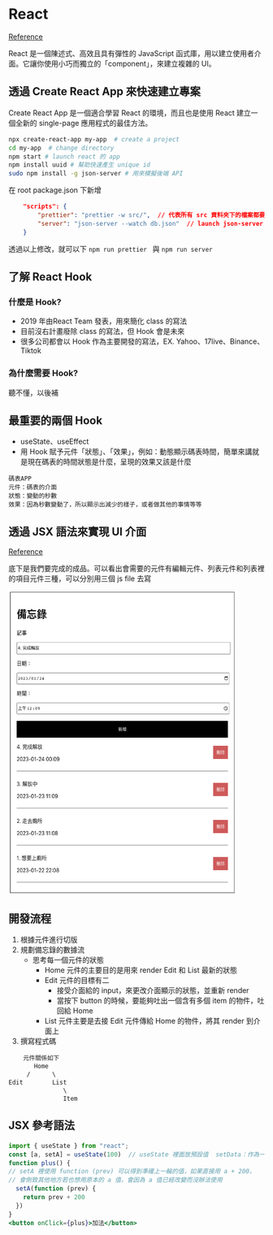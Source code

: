 # React
[Reference](https://zh-hant.reactjs.org/)

React 是一個陳述式、高效且具有彈性的 JavaScript 函式庫，用以建立使用者介面。它讓你使用小巧而獨立的「component」，來建立複雜的 UI。
## 透過 Create React App 來快速建立專案
Create React App 是一個適合學習 React 的環境，而且也是使用 React 建立一個全新的 single-page 應用程式的最佳方法。

```bash
npx create-react-app my-app  # create a project
cd my-app  # change directory
npm start # launch react 的 app
npm install uuid # 幫助快速產生 unique id
sudo npm install -g json-server # 用來模擬後端 API
```
在 root package.json 下新增

```json
	"scripts": {
		"prettier": "prettier -w src/",  // 代表所有 src 資料夾下的檔案都要用 prettier 格式化
		"server": "json-server --watch db.json"  // launch json-server  的語法
	}
```
透過以上修改，就可以下 `npm run prettier ` 與 `npm run server `


## 了解 React Hook
### 什麼是 Hook?
- 2019 年由React Team 發表，用來簡化 class 的寫法
- 目前沒右計畫廢除 class 的寫法，但 Hook 會是未來
- 很多公司都會以 Hook 作為主要開發的寫法，EX. Yahoo、17live、Binance、Tiktok

### 為什麼需要 Hook?
聽不懂，以後補

## 最重要的兩個 Hook
- useState、useEffect
- 用 Hook 賦予元件「狀態」、「效果」，例如：動態顯示碼表時間，簡單來講就是現在碼表的時間狀態是什麼，呈現的效果又該是什麼

```
碼表APP
元件：碼表的介面
狀態：變動的秒數
效果：因為秒數變動了，所以顯示出減少的樣子，或者做其他的事情等等
```

## 透過 JSX 語法來實現 UI 介面
[Reference](https://zh-hant.reactjs.org/docs/introducing-jsx.html)

底下是我們要完成的成品。可以看出會需要的元件有編輯元件、列表元件和列表裡的項目元件三種，可以分別用三個 js file 去寫

<img src="./Img/備忘錄.png " width = "450" height = "600" alt="備忘錄" align=center />

## 開發流程
1. 根據元件進行切版
2. 規劃備忘錄的數據流
	- 思考每一個元件的狀態
		- Home 元件的主要目的是用來 render Edit 和 List 最新的狀態
		- Edit 元件的目標有二
			- 接受介面給的 input，來更改介面顯示的狀態，並重新 render
			- 當按下 button 的時候，要能夠吐出一個含有多個 item 的物件，吐回給 Home
		- List 元件主要是去接 Edit 元件傳給 Home 的物件，將其 render 到介面上
3. 撰寫程式碼

```
	元件關係如下
	   Home
	 /      \
Edit        List
	           \ 
	           Item
```


## JSX 參考語法
```jsx
import { useState } from "react";
const [a, setA] = useState(100)  // useState 裡面放預設值  setData：作為一個 function 讓 data 改變
function plus() {
// setA 裡使用 function (prev) 可以得到準確上一輪的值，如果直接用 a + 200，
// 會倒致其他地方若也想用原本的 a 值，會因為 a 值已經改變而沒辦法使用
  setA(function (prev) {
    return prev + 200
  })
}
<button onClick={plus}>加法</button>
```



